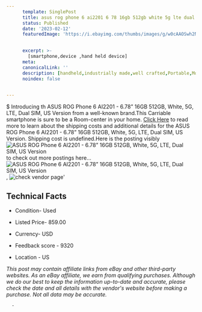 ```yaml
---
      template: SinglePost
      title: asus rog phone 6 ai2201 6 78 16gb 512gb white 5g lte dual sim us version
      status: Published
      date: '2023-02-12'
      featuredImage: 'https://i.ebayimg.com/thumbs/images/g/w0cAAOSwh2NjZV9E/s-l225.jpg'
       

      excerpt: >-
        [smartphone,device ,hand held device]
      meta:
      canonicalLink: ''
      description: [handheld,industrially made,well crafted,Portable,Mobile,Compact,Convenient,Lightweight,Maneuverable,Man-portable,Miniature,Carriable,Hand-held,Light,Holdable,Transportable,Mobile device,Pocket-sized,On-the-go,Wireless,Cordless,Compact size,Convenient size, smartphone,device ,hand held device]
      noindex: false
      

---
```

$
      Introducing th ASUS ROG Phone 6 AI2201 - 6.78” 16GB 512GB, White, 5G, LTE, Dual SIM, US Version from a well-known brand.This Carriable smartphone is sure to be a Room-center in your home. [Click Here](https://www.ebay.com/itm/265972384696?hash=item3ded3083b8%3Ag%3Aw0cAAOSwh2NjZV9E&mkevt=1&mkcid=1&mkrid=711-53200-19255-0&campid=%253CePNCampaignId%253E&customid=%253CreferenceId%253E&toolid=10049) to read more to learn about the shipping costs and additional details for the ASUS ROG Phone 6 AI2201 - 6.78” 16GB 512GB, White, 5G, LTE, Dual SIM, US Version. Shipping cost is undefined.Here is the posting visibly ![ASUS ROG Phone 6 AI2201 - 6.78” 16GB 512GB, White, 5G, LTE, Dual SIM, US Version](https://i.ebayimg.com/thumbs/images/g/w0cAAOSwh2NjZV9E/s-l225.jpg) to check out more postings here... ![ASUS ROG Phone 6 AI2201 - 6.78” 16GB 512GB, White, 5G, LTE, Dual SIM, US Version](https://i.ebayimg.com/images/g/w0cAAOSwh2NjZV9E/s-l1600.jpg), ![check vendor page](https://origin-galleryplus.ebayimg.com/ws/web/265972384696_2_0_1/225x225.jpg,https://origin-galleryplus.ebayimg.com/ws/web/265972384696_3_0_1/225x225.jpg,https://origin-galleryplus.ebayimg.com/ws/web/265972384696_4_0_1/225x225.jpg,https://origin-galleryplus.ebayimg.com/ws/web/265972384696_5_0_1/225x225.jpg,https://origin-galleryplus.ebayimg.com/ws/web/265972384696_6_0_1/225x225.jpg,https://origin-galleryplus.ebayimg.com/ws/web/265972384696_7_0_1/225x225.jpg,https://origin-galleryplus.ebayimg.com/ws/web/265972384696_8_0_1/225x225.jpg,https://origin-galleryplus.ebayimg.com/ws/web/265972384696_9_0_1/225x225.jpg,https://origin-galleryplus.ebayimg.com/ws/web/265972384696_10_0_1/225x225.jpg)'

      

 ## Technical Facts 



     
      

 - Condition- Used 


      

 - Listed Price- 859.00 


      

 - Currency- USD 


      

 - Feedback score - 9320 


      

 - Location - US 


      
      

 *_This post may contain affiliate links from eBay and other third-party websites. As an eBay affiliate, we earn from qualifying purchases. Although we do our best to keep the information up-to-date and accurate, please check the date and all details with the vendor's website before making a purchase. Not all data may be accurate._*




      -
